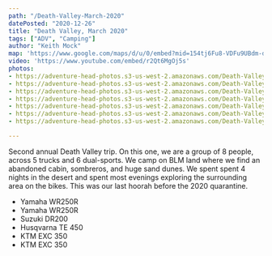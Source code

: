 ```yaml
---
path: "/Death-Valley-March-2020"
datePosted: "2020-12-26"
title: "Death Valley, March 2020"
tags: ["ADV", "Camping"]
author: "Keith Mock"
map: 'https://www.google.com/maps/d/u/0/embed?mid=154tj6Fu8-VDFu9UBdm-dsaSRh1ykAtPB'
video: 'https://www.youtube.com/embed/r2Qt6MgOj5s'
photos:
- https://adventure-head-photos.s3-us-west-2.amazonaws.com/Death-Valley-March-2020/FCC086FB-E06A-4FDC-9050-EB5563B8A654.jpeg
- https://adventure-head-photos.s3-us-west-2.amazonaws.com/Death-Valley-March-2020/IMG_1658.jpeg
- https://adventure-head-photos.s3-us-west-2.amazonaws.com/Death-Valley-March-2020/IMG_1664.jpeg
- https://adventure-head-photos.s3-us-west-2.amazonaws.com/Death-Valley-March-2020/IMG_1668.jpeg
- https://adventure-head-photos.s3-us-west-2.amazonaws.com/Death-Valley-March-2020/IMG_1679.jpeg
- https://adventure-head-photos.s3-us-west-2.amazonaws.com/Death-Valley-March-2020/IMG_4355.jpeg
- https://adventure-head-photos.s3-us-west-2.amazonaws.com/Death-Valley-March-2020/IMG_4357.jpeg

---
```


Second annual Death Valley trip. On this one, we are a group of 8 people, across 5 trucks and 6 dual-sports. We camp on BLM land where we find an abandoned cabin, sombreros, and huge sand dunes. We spent spent 4 nights in the desert and spent most evenings exploring the surrounding area on the bikes. This was our last hoorah before the 2020 quarantine.

- Yamaha WR250R
- Yamaha WR250R
- Suzuki DR200
- Husqvarna TE 450
- KTM EXC 350
- KTM EXC 350